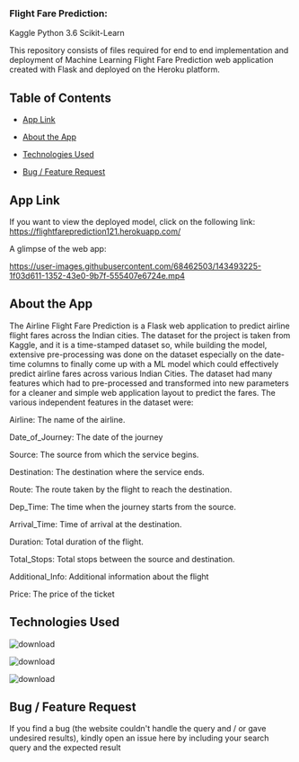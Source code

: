 ### Flight Fare Prediction:
Kaggle Python 3.6 Scikit-Learn

This repository consists of files required for end to end implementation and deployment of Machine Learning Flight Fare Prediction web application created with Flask and deployed on the Heroku platform.

## Table of Contents

* [App Link](#app-link)

* [About the App](#About-the-App)

* [Technologies Used](#Technologies-Used)

* [Bug / Feature Request](#bug--feature-request)



## App Link
If you want to view the deployed model, click on the following link:
https://flightfareprediction121.herokuapp.com/

A glimpse of the web app:

https://user-images.githubusercontent.com/68462503/143493225-1f03d611-1352-43e0-9b7f-555407e6724e.mp4




## About the App

The Airline Flight Fare Prediction is a Flask web application to predict airline flight fares across the Indian cities. The dataset for the project is taken from Kaggle, and it is a time-stamped dataset so, while building the model, extensive pre-processing was done on the dataset especially on the date-time columns to finally come up with a ML model which could effectively predict airline fares across various Indian Cities. The dataset had many features which had to pre-processed and transformed into new parameters for a cleaner and simple web application layout to predict the fares. The various independent features in the dataset were:

Airline: The name of the airline.

Date_of_Journey: The date of the journey

Source: The source from which the service begins.

Destination: The destination where the service ends.

Route: The route taken by the flight to reach the destination.

Dep_Time: The time when the journey starts from the source.

Arrival_Time: Time of arrival at the destination.

Duration: Total duration of the flight.

Total_Stops: Total stops between the source and destination.

Additional_Info: Additional information about the flight

Price: The price of the ticket

## Technologies Used

![download](https://camo.githubusercontent.com/3cdf9577401a2c7dceac655bbd37fb2f3ee273a457bf1f2169c602fb80ca56f8/68747470733a2f2f666f7274686562616467652e636f6d2f696d616765732f6261646765732f6d6164652d776974682d707974686f6e2e737667)


![download](https://user-images.githubusercontent.com/68462503/143494955-9d978850-823c-487f-846d-f266d05816e0.jpg) 

![download](https://camo.githubusercontent.com/a36ba2ddbad5deb001d427c5875162c4622af3cb0fa0f093f3504a4d4feaf274/68747470733a2f2f6e756d626572312e636f2e7a612f77702d636f6e74656e742f75706c6f6164732f323031372f31302f67756e69636f726e5f6c6f676f2d3330307838352e706e67)




## Bug / Feature Request
If you find a bug (the website couldn't handle the query and / or gave undesired results), kindly open an issue here by including your search query and the expected result
